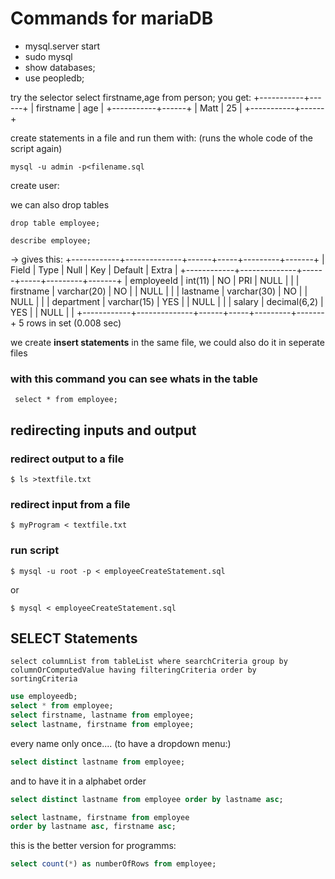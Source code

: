 # Commands for mariaDB

- mysql.server start
- sudo mysql
- show databases;
- use peopledb;

try the selector
select firstname,age from person;
you get:
+-----------+------+
| firstname | age |
+-----------+------+
| Matt | 25 |
+-----------+------+

create statements in a file and run them
with: (runs the whole code of the script again)

```shell
mysql -u admin -p<filename.sql
```

create user:

we can also drop tables

```shell
drop table employee;
```

```shell
describe employee;
```

-> gives this:
+------------+--------------+------+-----+---------+-------+
| Field | Type | Null | Key | Default | Extra |
+------------+--------------+------+-----+---------+-------+
| employeeId | int(11) | NO | PRI | NULL | |
| firstname | varchar(20) | NO | | NULL | |
| lastname | varchar(30) | NO | | NULL | |
| department | varchar(15) | YES | | NULL | |
| salary | decimal(6,2) | YES | | NULL | |
+------------+--------------+------+-----+---------+-------+
5 rows in set (0.008 sec)

we create **insert statements** in the same file,
we could also do it in seperate files

### with this command you can see whats in the table

```shell
 select * from employee;
```

## redirecting inputs and output

### redirect output to a file

```shell
$ ls >textfile.txt
```

### redirect input from a file

```shell
$ myProgram < textfile.txt
```

### run script

```shell
$ mysql -u root -p < employeeCreateStatement.sql
```

or

```shell
$ mysql < employeeCreateStatement.sql
```

## SELECT Statements

```shell
select columnList from tableList where searchCriteria group by columnOrComputedValue having filteringCriteria order by sortingCriteria
```

```sql
use employeedb;
select * from employee;
select firstname, lastname from employee;
select lastname, firstname from employee;
```

every name only once.... (to have a dropdown menu:)

```sql
select distinct lastname from employee;
```

and to have it in a alphabet order

```sql
select distinct lastname from employee order by lastname asc;
```

```sql
select lastname, firstname from employee
order by lastname asc, firstname asc;
```

this is the better version for programms:

```sql
select count(*) as numberOfRows from employee;
```
